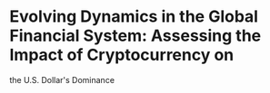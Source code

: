 # Evolving Dynamics in the Global Financial System: Assessing the Impact of Cryptocurrency on 
the U.S. Dollar's Dominance
